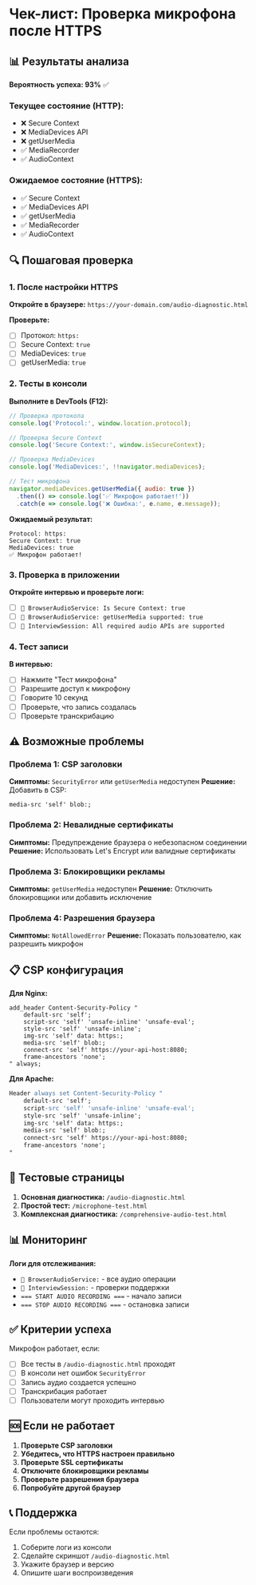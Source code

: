 # Чек-лист: Проверка микрофона после HTTPS

## 📊 Результаты анализа

**Вероятность успеха: 93%** ✅

### Текущее состояние (HTTP):
- ❌ Secure Context
- ❌ MediaDevices API
- ❌ getUserMedia
- ✅ MediaRecorder
- ✅ AudioContext

### Ожидаемое состояние (HTTPS):
- ✅ Secure Context
- ✅ MediaDevices API
- ✅ getUserMedia
- ✅ MediaRecorder
- ✅ AudioContext

## 🔍 Пошаговая проверка

### 1. После настройки HTTPS

**Откройте в браузере:** `https://your-domain.com/audio-diagnostic.html`

**Проверьте:**
- [ ] Протокол: `https:`
- [ ] Secure Context: `true`
- [ ] MediaDevices: `true`
- [ ] getUserMedia: `true`

### 2. Тесты в консоли

**Выполните в DevTools (F12):**

```javascript
// Проверка протокола
console.log('Protocol:', window.location.protocol);

// Проверка Secure Context
console.log('Secure Context:', window.isSecureContext);

// Проверка MediaDevices
console.log('MediaDevices:', !!navigator.mediaDevices);

// Тест микрофона
navigator.mediaDevices.getUserMedia({ audio: true })
  .then(() => console.log('✅ Микрофон работает!'))
  .catch(e => console.log('❌ Ошибка:', e.name, e.message));
```

**Ожидаемый результат:**
```
Protocol: https:
Secure Context: true
MediaDevices: true
✅ Микрофон работает!
```

### 3. Проверка в приложении

**Откройте интервью и проверьте логи:**
- [ ] `🎵 BrowserAudioService: Is Secure Context: true`
- [ ] `🎵 BrowserAudioService: getUserMedia supported: true`
- [ ] `🎵 InterviewSession: All required audio APIs are supported`

### 4. Тест записи

**В интервью:**
- [ ] Нажмите "Тест микрофона"
- [ ] Разрешите доступ к микрофону
- [ ] Говорите 10 секунд
- [ ] Проверьте, что запись создалась
- [ ] Проверьте транскрибацию

## ⚠️ Возможные проблемы

### Проблема 1: CSP заголовки
**Симптомы:** `SecurityError` или `getUserMedia` недоступен
**Решение:** Добавить в CSP:
```
media-src 'self' blob:;
```

### Проблема 2: Невалидные сертификаты
**Симптомы:** Предупреждение браузера о небезопасном соединении
**Решение:** Использовать Let's Encrypt или валидные сертификаты

### Проблема 3: Блокировщики рекламы
**Симптомы:** `getUserMedia` недоступен
**Решение:** Отключить блокировщики или добавить исключение

### Проблема 4: Разрешения браузера
**Симптомы:** `NotAllowedError`
**Решение:** Показать пользователю, как разрешить микрофон

## 📋 CSP конфигурация

**Для Nginx:**
```nginx
add_header Content-Security-Policy "
    default-src 'self';
    script-src 'self' 'unsafe-inline' 'unsafe-eval';
    style-src 'self' 'unsafe-inline';
    img-src 'self' data: https:;
    media-src 'self' blob:;
    connect-src 'self' https://your-api-host:8080;
    frame-ancestors 'none';
" always;
```

**Для Apache:**
```apache
Header always set Content-Security-Policy "
    default-src 'self';
    script-src 'self' 'unsafe-inline' 'unsafe-eval';
    style-src 'self' 'unsafe-inline';
    img-src 'self' data: https:;
    media-src 'self' blob:;
    connect-src 'self' https://your-api-host:8080;
    frame-ancestors 'none';
"
```

## 🧪 Тестовые страницы

1. **Основная диагностика:** `/audio-diagnostic.html`
2. **Простой тест:** `/microphone-test.html`
3. **Комплексная диагностика:** `/comprehensive-audio-test.html`

## 📊 Мониторинг

**Логи для отслеживания:**
- `🎵 BrowserAudioService:` - все аудио операции
- `🎵 InterviewSession:` - проверки поддержки
- `=== START AUDIO RECORDING ===` - начало записи
- `=== STOP AUDIO RECORDING ===` - остановка записи

## ✅ Критерии успеха

Микрофон работает, если:
- [ ] Все тесты в `/audio-diagnostic.html` проходят
- [ ] В консоли нет ошибок `SecurityError`
- [ ] Запись аудио создается успешно
- [ ] Транскрибация работает
- [ ] Пользователи могут проходить интервью

## 🆘 Если не работает

1. **Проверьте CSP заголовки**
2. **Убедитесь, что HTTPS настроен правильно**
3. **Проверьте SSL сертификаты**
4. **Отключите блокировщики рекламы**
5. **Проверьте разрешения браузера**
6. **Попробуйте другой браузер**

## 📞 Поддержка

Если проблемы остаются:
1. Соберите логи из консоли
2. Сделайте скриншот `/audio-diagnostic.html`
3. Укажите браузер и версию
4. Опишите шаги воспроизведения 